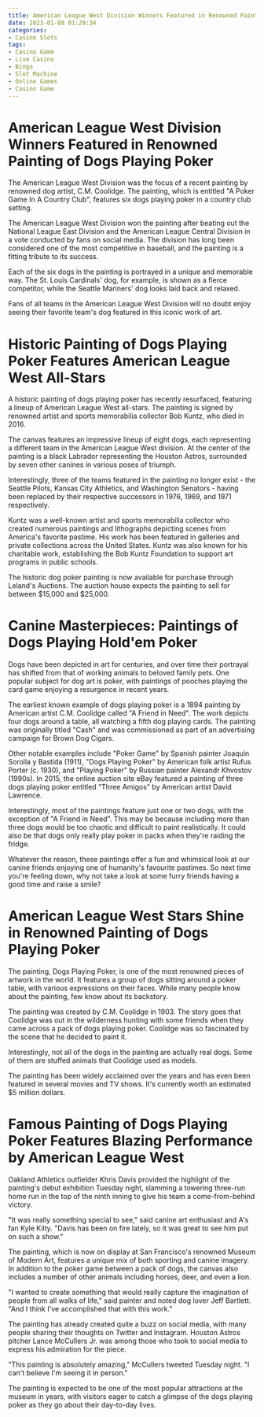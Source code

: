 ```yaml
---
title: American League West Division Winners Featured in Renowned Painting of Dogs Playing Poker
date: 2023-01-08 01:29:34
categories:
- Casino Slots
tags:
- Casino Game
- Live Casino
- Bingo
- Slot Machine
- Online Games
- Casino Game
---
```



#  American League West Division Winners Featured in Renowned Painting of Dogs Playing Poker

The American League West Division was the focus of a recent painting by renowned dog artist, C.M. Coolidge. The painting, which is entitled "A Poker Game In A Country Club", features six dogs playing poker in a country club setting.

The American League West Division won the painting after beating out the National League East Division and the American League Central Division in a vote conducted by fans on social media. The division has long been considered one of the most competitive in baseball, and the painting is a fitting tribute to its success.

Each of the six dogs in the painting is portrayed in a unique and memorable way. The St. Louis Cardinals' dog, for example, is shown as a fierce competitor, while the Seattle Mariners' dog looks laid back and relaxed.

Fans of all teams in the American League West Division will no doubt enjoy seeing their favorite team's dog featured in this iconic work of art.

#  Historic Painting of Dogs Playing Poker Features American League West All-Stars

A historic painting of dogs playing poker has recently resurfaced, featuring a lineup of American League West all-stars. The painting is signed by renowned artist and sports memorabilia collector Bob Kuntz, who died in 2016.

The canvas features an impressive lineup of eight dogs, each representing a different team in the American League West division. At the center of the painting is a black Labrador representing the Houston Astros, surrounded by seven other canines in various poses of triumph.

Interestingly, three of the teams featured in the painting no longer exist - the Seattle Pilots, Kansas City Athletics, and Washington Senators - having been replaced by their respective successors in 1976, 1969, and 1971 respectively.

Kuntz was a well-known artist and sports memorabilia collector who created numerous paintings and lithographs depicting scenes from America's favorite pastime. His work has been featured in galleries and private collections across the United States. Kuntz was also known for his charitable work, establishing the Bob Kuntz Foundation to support art programs in public schools.

The historic dog poker painting is now available for purchase through Leland's Auctions. The auction house expects the painting to sell for between $15,000 and $25,000.

#  Canine Masterpieces: Paintings of Dogs Playing Hold'em Poker

Dogs have been depicted in art for centuries, and over time their portrayal has shifted from that of working animals to beloved family pets. One popular subject for dog art is poker, with paintings of pooches playing the card game enjoying a resurgence in recent years.

The earliest known example of dogs playing poker is a 1894 painting by American artist C.M. Coolidge called "A Friend in Need". The work depicts four dogs around a table, all watching a fifth dog playing cards. The painting was originally titled "Cash" and was commissioned as part of an advertising campaign for Brown Dog Cigars.

Other notable examples include "Poker Game" by Spanish painter Joaquín Sorolla y Bastida (1911), "Dogs Playing Poker" by American folk artist Rufus Porter (c. 1930), and "Playing Poker" by Russian painter Alexandr Khvostov (1990s). In 2015, the online auction site eBay featured a painting of three dogs playing poker entitled "Three Amigos" by American artist David Lawrence.

Interestingly, most of the paintings feature just one or two dogs, with the exception of "A Friend in Need". This may be because including more than three dogs would be too chaotic and difficult to paint realistically. It could also be that dogs only really play poker in packs when they're raiding the fridge.

Whatever the reason, these paintings offer a fun and whimsical look at our canine friends enjoying one of humanity's favourite pastimes. So next time you're feeling down, why not take a look at some furry friends having a good time and raise a smile?

#  American League West Stars Shine in Renowned Painting of Dogs Playing Poker

The painting, Dogs Playing Poker, is one of the most renowned pieces of artwork in the world. It features a group of dogs sitting around a poker table, with various expressions on their faces. While many people know about the painting, few know about its backstory.

The painting was created by C.M. Coolidge in 1903. The story goes that Coolidge was out in the wilderness hunting with some friends when they came across a pack of dogs playing poker. Coolidge was so fascinated by the scene that he decided to paint it.

Interestingly, not all of the dogs in the painting are actually real dogs. Some of them are stuffed animals that Coolidge used as models.

The painting has been widely acclaimed over the years and has even been featured in several movies and TV shows. It's currently worth an estimated $5 million dollars.

#  Famous Painting of Dogs Playing Poker Features Blazing Performance by American League West

Oakland Athletics outfielder Khris Davis provided the highlight of the painting's debut exhibition Tuesday night, slamming a towering three-run home run in the top of the ninth inning to give his team a come-from-behind victory.

"It was really something special to see," said canine art enthusiast and A's fan Kyle Kilty. "Davis has been on fire lately, so it was great to see him put on such a show."

The painting, which is now on display at San Francisco's renowned Museum of Modern Art, features a unique mix of both sporting and canine imagery. In addition to the poker game between a pack of dogs, the canvas also includes a number of other animals including horses, deer, and even a lion.

"I wanted to create something that would really capture the imagination of people from all walks of life," said painter and noted dog lover Jeff Bartlett. "And I think I've accomplished that with this work."

The painting has already created quite a buzz on social media, with many people sharing their thoughts on Twitter and Instagram. Houston Astros pitcher Lance McCullers Jr. was among those who took to social media to express his admiration for the piece.

"This painting is absolutely amazing," McCullers tweeted Tuesday night. "I can't believe I'm seeing it in person."

The painting is expected to be one of the most popular attractions at the museum in years, with visitors eager to catch a glimpse of the dogs playing poker as they go about their day-to-day lives.